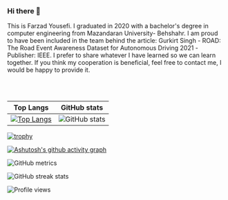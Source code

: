 ### Hi there 👋
This is Farzad Yousefi. I graduated in 2020 with a bachelor's degree in computer engineering from Mazandaran University- Behshahr. I am proud to have been included in the team behind the article: Gurkirt Singh - ROAD: The Road Event Awareness Dataset for Autonomous Driving 2021 -Publisher: IEEE. I prefer to share whatever I have learned so we can learn together. If you think my cooperation is beneficial, feel free to contact me, I would be happy to provide it.


<br><br>



| Top Langs  | GitHub stats |
| ------------- | ------------- |
| [![Top Langs](https://github-readme-stats.vercel.app/api/top-langs/?username=F-Yousefi)](https://github.com/anuraghazra/github-readme-stats)  | ![GitHub stats](https://github-readme-stats.vercel.app/api?username=F-Yousefi&show_icons=true)  |


[![trophy](https://github-profile-trophy.vercel.app/?username=F-Yousefi&theme=oldie)](https://github.com/ryo-ma/github-profile-trophy)

[![Ashutosh's github activity graph](https://github-readme-activity-graph.vercel.app/graph?username=F-Yousefi&theme=dracula)](https://github.com/ashutosh00710/github-readme-activity-graph) 

![GitHub metrics](https://metrics.lecoq.io/F-Yousefi)  

![GitHub streak stats](https://streak-stats.demolab.com/?user=F-Yousefi)  

![Profile views](https://gpvc.arturio.dev/F-Yousefi)  
